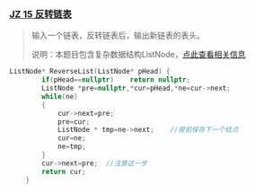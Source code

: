 ### [JZ 15 反转链表](https://www.nowcoder.com/practice/75e878df47f24fdc9dc3e400ec6058ca?tpId=13&&tqId=11168&rp=1&ru=/ta/coding-interviews&qru=/ta/coding-interviews/question-ranking)

> 输入一个链表，反转链表后，输出新链表的表头。
>
> 说明：本题目包含复杂数据结构ListNode，[点此查看相关信息](https://blog.nowcoder.net/n/954373f213e14eeab0a69ed0e9ef1b6e)

```cpp
ListNode* ReverseList(ListNode* pHead) {
        if(pHead==nullptr)    return nullptr;
        ListNode *pre=nullptr,*cur=pHead,*ne=cur->next;
        while(ne)
        {
            cur->next=pre;
            pre=cur;
            ListNode * tmp=ne->next;    //提前保存下一个结点    
            cur=ne;
            ne=tmp;
        }
        cur->next=pre;	//注意这一步
        return cur;
    }
```

